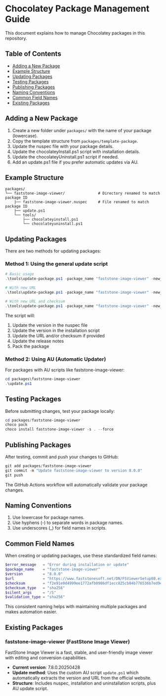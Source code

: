 # Chocolatey Package Management Guide

This document explains how to manage Chocolatey packages in this repository.

## Table of Contents
- [Adding a New Package](#adding-a-new-package)
- [Example Structure](#example-structure)
- [Updating Packages](#updating-packages)
- [Testing Packages](#testing-packages)
- [Publishing Packages](#publishing-packages)
- [Naming Conventions](#naming-conventions)
- [Common Field Names](#common-field-names)
- [Existing Packages](#existing-packages)

## Adding a New Package

1. Create a new folder under `packages/` with the name of your package (lowercase).
2. Copy the template structure from `packages/template-package`.
3. Update the nuspec file with your package details.
4. Update the chocolateyInstall.ps1 script with installation details.
5. Update the chocolateyUninstall.ps1 script if needed.
6. Add an update.ps1 file if you prefer automatic updates via AU.

## Example Structure

```
packages/
└── faststone-image-viewer/               # Directory renamed to match package ID
    ├── faststone-image-viewer.nuspec     # File renamed to match package ID
    ├── update.ps1
    └── tools/
        ├── chocolateyinstall.ps1
        └── chocolateyuninstall.ps1
```

## Updating Packages

There are two methods for updating packages:

### Method 1: Using the general update script

```powershell
# Basic usage
.\tools\update-package.ps1 -package_name "faststone-image-viewer" -new_version "8.0.0"

# With new URL
.\tools\update-package.ps1 -package_name "faststone-image-viewer" -new_version "8.0.0" -new_url "https://www.faststonesoft.net/DN/FSViewerSetup80.exe"

# With new URL and checksum
.\tools\update-package.ps1 -package_name "faststone-image-viewer" -new_version "8.0.0" -new_url "https://www.faststonesoft.net/DN/FSViewerSetup80.exe" -new_checksum "f2e91e0d4999ee1772afb0986df1ecc825cb84b776536b7ed9ea3372dab551de" -checksum_type "sha256"
```

The script will:
1. Update the version in the nuspec file
2. Update the version in the installation script
3. Update the URL and/or checksum if provided
4. Update the release notes
5. Pack the package

### Method 2: Using AU (Automatic Updater)

For packages with AU scripts like faststone-image-viewer:

```powershell
cd packages\faststone-image-viewer
.\update.ps1
```

## Testing Packages

Before submitting changes, test your package locally:

```powershell
cd packages/faststone-image-viewer
choco pack
choco install faststone-image-viewer -s . --force
```

## Publishing Packages

After testing, commit and push your changes to GitHub:

```powershell
git add packages/faststone-image-viewer
git commit -m "Update faststone-image-viewer to version 8.0.0"
git push
```

The GitHub Actions workflow will automatically validate your package changes.

## Naming Conventions

1. Use lowercase for package names.
2. Use hyphens (-) to separate words in package names.
3. Use underscores (_) for field names in scripts.

## Common Field Names

When creating or updating packages, use these standardized field names:

```powershell
$error_message   = "Error during installation or update"
$package_name    = "faststone-image-viewer"
$version         = "8.0.0"
$url             = "https://www.faststonesoft.net/DN/FSViewerSetup80.exe"
$checksum        = "f2e91e0d4999ee1772afb0986df1ecc825cb84b776536b7ed9ea3372dab551de"
$checksum_type   = "sha256"
$silent_args     = "/S"
$validation_type = "sha256"
```

This consistent naming helps with maintaining multiple packages and makes automation easier.

## Existing Packages

### faststone-image-viewer (FastStone Image Viewer)

FastStone Image Viewer is a fast, stable, and user-friendly image viewer with editing and conversion capabilities.

- **Current version**: 7.8.0.20250428
- **Update method**: Uses the custom AU script `update.ps1` which automatically extracts the version and URL from the official website.
- **Structure**: Includes nuspec, installation and uninstallation scripts, plus AU update script.
